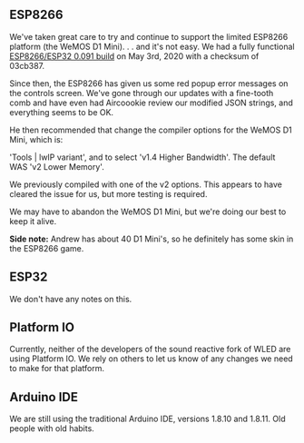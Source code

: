 ## ESP8266
We've taken great care to try and continue to support the limited ESP8266 platform (the WeMOS D1 Mini). . . and it's not easy. We had a fully functional [ESP8266/ESP32 0.091 build](https://github.com/atuline/WLED/tree/03cb387e31cbaee3c6a9b94c6909156196ddeefc) on May 3rd, 2020 with a checksum of 03cb387.

Since then, the ESP8266 has given us some red popup error messages on the controls screen. We've gone through our updates with a fine-tooth comb and have even had Aircoookie review our modified JSON strings, and everything seems to be OK.

He then recommended that change the compiler options for the WeMOS D1 Mini, which is:

'Tools | lwIP variant', and to select 'v1.4 Higher Bandwidth'. The default WAS 'v2 Lower Memory'.

We previously compiled with one of the v2 options. This appears to have cleared the issue for us, but more testing is required.

We may have to abandon the WeMOS D1 Mini, but we're doing our best to keep it alive.


**Side note:** Andrew has about 40 D1 Mini's, so he definitely has some skin in the ESP8266 game.

## ESP32
We don't have any notes on this.

## Platform IO
Currently, neither of the developers of the sound reactive fork of WLED are using Platform IO. We rely on others to let us know of any changes we need to make for that platform.

## Arduino IDE
We are still using the traditional Arduino IDE, versions 1.8.10 and 1.8.11. Old people with old habits.

